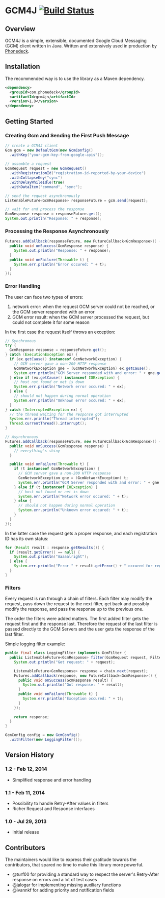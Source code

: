 # GCM4J [![Build Status](https://travis-ci.org/phonedeck/gcm4j.png?branch=master)](https://travis-ci.org/phonedeck/gcm4j)

## Overview

GCM4J is a simple, extensible, documented Google Cloud Messaging (GCM) client written in Java. Written and extensively used in production by [Phonedeck](http://phonedeck.com).

## Installation

The recommended way is to use the library as a Maven dependency.

```xml
<dependency>
  <groupId>com.phonedeck</groupId>
  <artifactId>gcm4j</artifactId>
  <version>1.0</version>
</dependency>
```


## Getting Started

### Creating Gcm and Sending the First Push Message

```java
// create a GCM4J client
Gcm gcm = new DefaultGcm(new GcmConfig()
  .withKey("your-gcm-key-from-google-apis"));
  
// assemble a request
GcmRequest request = new GcmRequest()
  .withRegistrationId("registration-id-reported-by-your-device")
  .withCollapseKey("sync")
  .withDelayWhileIdle(true)
  .withDataItem("command", "sync");

// send the request asynchronously
ListenableFuture<GcmResponse> responseFuture = gcm.send(request);

// wait for and process the response
GcmResponse response = responseFuture.get();
System.out.println("Response: " + response);
```

### Processing the Response Asynchronously

```java
Futures.addCallback(responseFuture, new FutureCallback<GcmResponse>() {  
  public void onSuccess(GcmResponse response) {
    System.out.println("Response: " + response);           
  }
  public void onFailure(Throwable t) {
    System.err.println("Error occured: " + t);
  }
});
```

### Error Handling

The user can face two types of errors:

1. network error: when the request GCM server could not be reached, or the GCM server responded with an error
2. GCM error result: when the GCM server processed the request, but could not complete it for some reason

In the first case the request itself throws an exception:

```java
// Synchronous
try {
  GcmResponse response = responseFuture.get();
} catch (ExecutionException ex) {
  if (ex.getCause() instanceof GcmNetworkException) {
    // GCM server gave a non-200 HTTP response
    GcmNetworkException gne = (GcmNetworkException) ex.getCause();
    System.err.println("GCM Server responded with and error: " + gne.getCode() + " " + gne.getResponse());
  } else if (ex.getCause() instanceof IOException) {
    // host not found or net is down
    System.err.println("Network error occured: " + ex);
  } else {
    // should not happen during normal operation
    System.err.println("Unknown error occured: " + ex);
  }  
} catch (InterruptedException ex) {
  // the thread waiting for the response got interrupted
  System.err.println("Thread interrupted");
  Thread.currentThread().interrupt();
}
```

```java
// Asynchronous
Futures.addCallback(responseFuture, new FutureCallback<GcmResponse>() {
  public void onSuccess(GcmResponse response) { 
    // everything's shiny
  }

  public void onFailure(Throwable t) {
    if (t instanceof GcmNetworkException) {
      // GCM server gave a non-200 HTTP response
      GcmNetworkException gne = (GcmNetworkException) t;
      System.err.println("GCM Server responded with and error: " + gne.getCode() + " " + gne.getResponse());
    } else if (t instanceof IOException) {
      // host not found or net is down
      System.err.println("Network error occured: " + t);
    } else {
      // should not happen during normal operation
      System.err.println("Unknown error occured: " + t);
    }  
  }
});
```

In the latter case the request gets a proper response, and each registration ID has its own status:

```java
for (Result result : response.getResults()) {
  if (result.getError() == null) {
    System.out.println("Aaaaalright");
  } else {
    System.err.println("Error " + result.getError() + " occured for registration id " + result.getRequestedRegistrationId());
  }
}
```

### Filters

Every request is run through a chain of filters. Each filter may modify the request, pass down the request to the next filter, get back and possibly modify the response, and pass the response up to the previous one.

The order the filters were added matters. The first added filter gets the request first and the response last. Therefore the request of the last filter is passed directly to the GCM Servers and the user gets the response of the last filter.

Simple logging filter example:
```java
public final class LoggingFilter implements GcmFilter {
  public ListenableFuture<GcmResponse> filter(GcmRequest request, FilterChain chain) {
    System.out.println("Got request: " + request);

    ListenableFuture<GcmResponse> response = chain.next(request);
    Futures.addCallback(response, new FutureCallback<GcmResponse>() {
      public void onSuccess(GcmResponse result) {
        System.out.println("Got response: " + result);
      }                        
      public void onFailure(Throwable t) {
        System.err.println("Exception occured: " + t);
      }
    });
    
    return response;
  }
}

GcmConfig config = new GcmConfig()
  .withFilter(new LoggingFilter());
```

## Version History

### 1.2 - Feb 12, 2014

- Simplified response and error handling

### 1.1 - Feb 11, 2014

- Possibility to handle Retry-After values in filters
- Richer Request and Response interfaces

### 1.0 - Jul 29, 2013

- Initial release


## Contributors

The maintainers would like to express their gratitude towards the contributors, that spared no time to make this library more powerful.

- @turf00 for providing a standard way to respect the server's Retry-After response on errors and a lot of test cases
- @jalogar for implementing missing auxiliary functions
- @ivannkf for adding priority and notification fields
